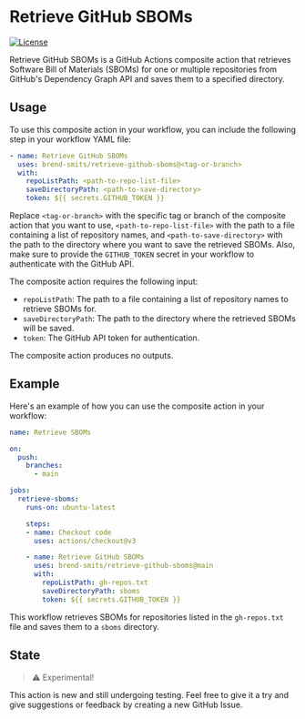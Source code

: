 # Retrieve GitHub SBOMs

[![License](https://img.shields.io/badge/license-MIT-blue.svg)](LICENSE)

Retrieve GitHub SBOMs is a GitHub Actions composite action that retrieves Software Bill of Materials (SBOMs) for one or multiple repositories from GitHub's Dependency Graph API and saves them to a specified directory.

## Usage

To use this composite action in your workflow, you can include the following step in your workflow YAML file:

```yaml
- name: Retrieve GitHub SBOMs
  uses: brend-smits/retrieve-github-sboms@<tag-or-branch>
  with:
    repoListPath: <path-to-repo-list-file>
    saveDirectoryPath: <path-to-save-directory>
    token: ${{ secrets.GITHUB_TOKEN }}
```

Replace `<tag-or-branch>` with the specific tag or branch of the composite action that you want to use, `<path-to-repo-list-file>` with the path to a file containing a list of repository names, and `<path-to-save-directory>` with the path to the directory where you want to save the retrieved SBOMs. Also, make sure to provide the `GITHUB_TOKEN` secret in your workflow to authenticate with the GitHub API.

The composite action requires the following input:

- `repoListPath`: The path to a file containing a list of repository names to retrieve SBOMs for.
- `saveDirectoryPath`: The path to the directory where the retrieved SBOMs will be saved.
- `token`: The GitHub API token for authentication.

The composite action produces no outputs.

## Example

Here's an example of how you can use the composite action in your workflow:

```YAML
name: Retrieve SBOMs

on:
  push:
    branches:
      - main

jobs:
  retrieve-sboms:
    runs-on: ubuntu-latest

    steps:
    - name: Checkout code
      uses: actions/checkout@v3

    - name: Retrieve GitHub SBOMs
      uses: brend-smits/retrieve-github-sboms@main
      with:
        repoListPath: gh-repos.txt
        saveDirectoryPath: sboms
        token: ${{ secrets.GITHUB_TOKEN }}
```

This workflow retrieves SBOMs for repositories listed in the `gh-repos.txt` file and saves them to a `sboms` directory.

## State

> :warning: Experimental!

This action is new and still undergoing testing. Feel free to give it a try and give suggestions or feedback by creating a new GitHub Issue.

